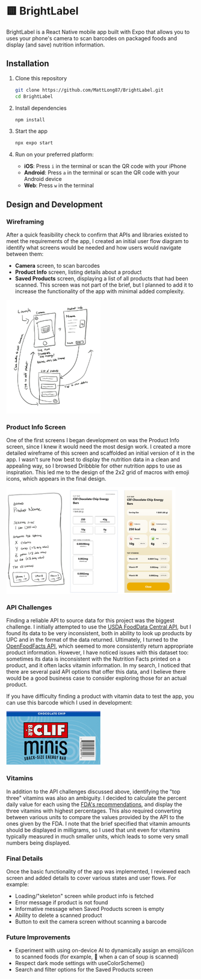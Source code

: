 # 🟨 BrightLabel
BrightLabel is a React Native mobile app built with Expo that allows you to uses your phone's camera to scan barcodes on packaged foods and display (and save) nutrition information.

## Installation
1. Clone this repository
   ```bash
   git clone https://github.com/MattLong87/BrightLabel.git
   cd BrightLabel
   ```

2. Install dependencies

   ```bash
   npm install
   ```

3. Start the app

   ```bash
   npx expo start
   ```

4. Run on your preferred platform:
   - **iOS**: Press `i` in the terminal or scan the QR code with your iPhone
   - **Android**: Press `a` in the terminal or scan the QR code with your Android device
   - **Web**: Press `w` in the terminal

## Design and Development
### Wireframing
After a quick feasibility check to confirm that APIs and libraries existed to meet the requirements of the app, I created an initial user flow diagram to identify what screens would be needed and how users would navigate between them:
- **Camera** screen, to scan barcodes
- **Product Info** screen, listing details about a product
- **Saved Products** screen, displaying a list of all products that had been scanned. This screen was not part of the brief, but I planned to add it to increase the functionality of the app with minimal added complexity.
<img src="https://raw.githubusercontent.com/MattLong87/BrightLabel/refs/heads/main/assets/images/design/user_flow.jpg" width="250">

### Product Info Screen
One of the first screens I began development on was the Product Info screen, since I knew it would need the most design work. I created a more detailed wireframe of this screen and scaffolded an initial version of it in the app. I wasn't sure how best to display the nutrition data in a clean and appealing way, so I browsed Dribbble for other nutrition apps to use as inspiration. This led me to the design of the 2x2 grid of macros with emoji icons, which appears in the final design.

<img src="https://raw.githubusercontent.com/MattLong87/BrightLabel/refs/heads/main/assets/images/design/details_evolution.png" width="450">

### API Challenges
Finding a reliable API to source data for this project was the biggest challenge. I initially attempted to use the [USDA FoodData Central API](https://fdc.nal.usda.gov/api-guide), but I found its data to be very inconsistent, both in ability to look up products by UPC and in the format of the data returned. Ultimately, I turned to the [OpenFoodFacts API](https://openfoodfacts.github.io/openfoodfacts-server/api/), which seemed to more consistently return appropriate product information. However, I have noticed issues with this dataset too: sometimes its data is inconsistent with the Nutrition Facts printed on a product, and it often lacks vitamin information. In my search, I noticed that there are several paid API options that offer this data, and I believe there would be a good business case to consider exploring those for an actual product.

If you have difficulty finding a product with vitamin data to test the app, you can use this barcode which I used in development:

<img src="https://raw.githubusercontent.com/MattLong87/BrightLabel/refs/heads/main/assets/images/design/clif_bar.png" width="250">

### Vitamins
In addition to the API challenges discussed above, identifying the "top three" vitamins was also an ambiguity. I decided to calculate the percent daily value for each using the [FDA's recommendations](https://www.fda.gov/food/nutrition-facts-label/daily-value-nutrition-and-supplement-facts-labels), and display the three vitamins with highest percentages. This also required converting between various units to compare the values provided by the API to the ones given by the FDA. I note that the brief specified that vitamin amounts should be displayed in milligrams, so I used that unit even for vitamins typically measured in much smaller units, which leads to some very small numbers being displayed.

### Final Details
Once the basic functionality of the app was implemented, I reviewed each screen and added details to cover various states and user flows. For example:
- Loading/"skeleton" screen while product info is fetched
- Error message if product is not found
- Informative message when Saved Products screen is empty
- Ability to delete a scanned product
- Button to exit the camera screen without scanning a barcode

### Future Improvements
- Experiment with using on-device AI to dynamically assign an emoji/icon to scanned foods (for example, 🥫 when a can of soup is scanned)
- Respect dark mode settings with useColorScheme()
- Search and filter options for the Saved Products screen
